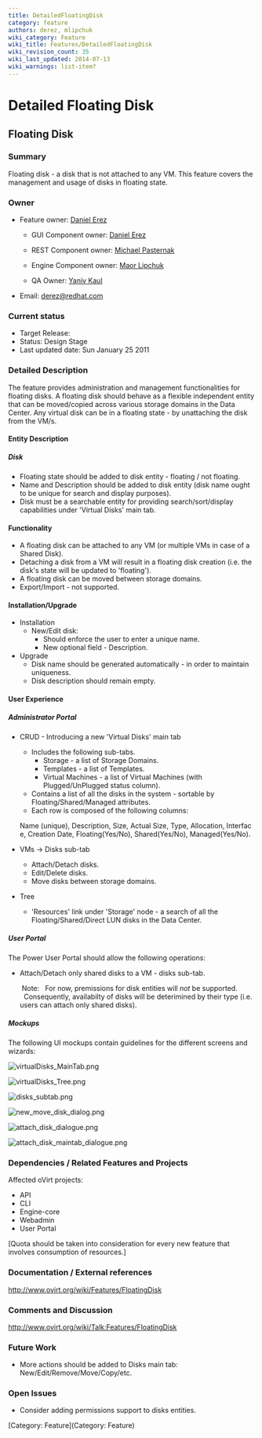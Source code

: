 ```yaml
---
title: DetailedFloatingDisk
category: feature
authors: derez, mlipchuk
wiki_category: Feature
wiki_title: Features/DetailedFloatingDisk
wiki_revision_count: 35
wiki_last_updated: 2014-07-13
wiki_warnings: list-item?
---
```


# Detailed Floating Disk

## Floating Disk

### Summary

Floating disk - a disk that is not attached to any VM.
This feature covers the management and usage of disks in floating state.

### Owner

*   Feature owner: [ Daniel Erez](User:derez)

    * GUI Component owner: [ Daniel Erez](User:derez)

    * REST Component owner: [ Michael Pasternak](User:mpasternak)

    * Engine Component owner: [ Maor Lipchuk](User:mlipchuk)

    * QA Owner: [ Yaniv Kaul](User:ykaul)

*   Email: derez@redhat.com

### Current status

*   Target Release:
*   Status: Design Stage
*   Last updated date: Sun January 25 2011

### Detailed Description

The feature provides administration and management functionalities for floating disks.
A floating disk should behave as a flexible independent entity that can be moved/copied across various storage domains in the Data Center.
Any virtual disk can be in a floating state - by unattaching the disk from the VM/s.

#### Entity Description

##### Disk

*   Floating state should be added to disk entity - floating / not floating.
*   Name and Description should be added to disk entity (disk name ought to be unique for search and display purposes).
*   Disk must be a searchable entity for providing search/sort/display capabilities under 'Virtual Disks' main tab.

#### Functionality

*   A floating disk can be attached to any VM (or multiple VMs in case of a Shared Disk).
*   Detaching a disk from a VM will result in a floating disk creation (i.e. the disk's state will be updated to 'floating').
*   A floating disk can be moved between storage domains.
*   Export/Import - not supported.

#### Installation/Upgrade

*   Installation
    -   New/Edit disk:
        -   Should enforce the user to enter a unique name.
        -   New optional field - Description.
*   Upgrade
    -   Disk name should be generated automatically - in order to maintain uniqueness.
    -   Disk description should remain empty.

#### User Experience

##### Administrator Portal

*   CRUD - Introducing a new 'Virtual Disks' main tab
    -   Includes the following sub-tabs.
        -   Storage - a list of Storage Domains.
        -   Templates - a list of Templates.
        -   Virtual Machines - a list of Virtual Machines (with Plugged/UnPlugged status column).
    -   Contains a list of all the disks in the system - sortable by Floating/Shared/Managed attributes.
    -   Each row is composed of the following columns:

      Name (unique), Description, Size, Actual Size, Type, Allocation, Interface, Creation Date, Floating(Yes/No), Shared(Yes/No), Managed(Yes/No). 

*   VMs -> Disks sub-tab
    -   Attach/Detach disks.
    -   Edit/Delete disks.
    -   Move disks between storage domains.
*   Tree
    -   'Resources' link under 'Storage' node - a search of all the Floating/Shared/Direct LUN disks in the Data Center.

##### User Portal

The Power User Portal should allow the following operations:

*   Attach/Detach only shared disks to a VM - disks sub-tab.

       Note:
        For now, premissions for disk entities will *not* be supported.
        Consequently, availabilty of disks will be deterimined by their type (i.e. users can attach only shared disks).

##### Mockups

The following UI mockups contain guidelines for the different screens and wizards:

![](virtualDisks_MainTab.png "virtualDisks_MainTab.png")

![](virtualDisks_Tree.png "virtualDisks_Tree.png")

![](disks_subtab.png "disks_subtab.png")

![](new_move_disk_dialog.png "new_move_disk_dialog.png")

![](attach_disk_dialogue.png "attach_disk_dialogue.png")

![](attach_disk_maintab_dialogue.png "attach_disk_maintab_dialogue.png")

### Dependencies / Related Features and Projects

Affected oVirt projects:

*   API
*   CLI
*   Engine-core
*   Webadmin
*   User Portal

[Quota should be taken into consideration for every new feature that involves consumption of resources.]

### Documentation / External references

<http://www.ovirt.org/wiki/Features/FloatingDisk>

### Comments and Discussion

<http://www.ovirt.org/wiki/Talk:Features/FloatingDisk>

### Future Work

*   More actions should be added to Disks main tab: New/Edit/Remove/Move/Copy/etc.

### Open Issues

*   Consider adding permissions support to disks entities.

[Category: Feature](Category: Feature)
